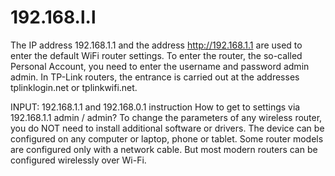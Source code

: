 # 192.168.l.l
The IP address 192.168.1.1 and the address http://192.168.1.1 are used to enter the default WiFi router settings. To enter the router, the so-called Personal Account, you need to enter the username and password admin admin. In TP-Link routers, the entrance is carried out at the addresses tplinklogin.net or tplinkwifi.net.

INPUT: 192.168.1.1 and 192.168.0.1 instruction
How to get to settings via 192.168.1.1 admin / admin?
To change the parameters of any wireless router, you do NOT need to install additional software or drivers. The device can be configured on any computer or laptop, phone or tablet. Some router models are configured only with a network cable. But most modern routers can be configured wirelessly over Wi-Fi.
